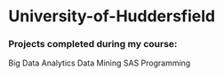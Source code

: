 # University-of-Huddersfield

### Projects completed during my course:

Big Data Analytics 
Data Mining
SAS Programming
